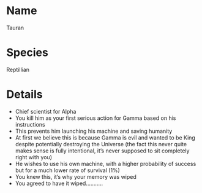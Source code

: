 # Name

Tauran

# Species

Reptillian

# Details

* Chief scientist for Alpha
* You kill him as your first serious action for Gamma based on his instructions
* This prevents him launching his machine and saving humanity
* At first we believe this is because Gamma is evil and wanted to be King despite potentially destroying the Universe (the fact this never quite makes sense is fully intentional, it’s never supposed to sit completely right with you)
* He wishes to use his own machine, with a higher probability of success but for a much lower rate of survival (1%)
* You knew this, it’s why your memory was wiped
* You agreed to have it wiped...........